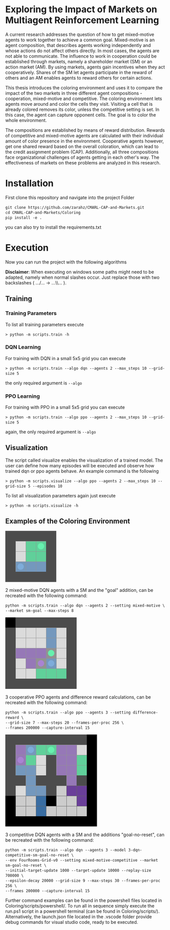 # Exploring the Impact of Markets on Multiagent Reinforcement Learning

A current research addresses the question of how to get mixed-motive agents to work together to achieve a common goal. Mixed-motive is an agent composition, that describes agents working independently and whose actions do not affect others directly. In most cases, the agents are not able to communicate. The influence to work in cooperation could be established through markets, namely a shareholder market (SM) or an action market (AM). By using markets, agents gain incentives when they act cooperatively. Shares of the SM let agents participate in the reward of others and an AM enables agents to reward others for certain actions.

This thesis introduces the coloring environment and uses it to compare the impact of the two markets in three different agent compositions - cooperation, mixed-motive and competitive. The coloring environment lets agents move around and color the cells they visit. Visiting a cell that is already colored removes its color, unless the competitive setting is set. In this case, the agent can capture opponent cells. The goal is to color the whole environment.

The compositions are established by means of reward distribution. Rewards of competitive and mixed-motive agents are calculated with their individual amount of color presence in the environment. Cooperative agents however, get one shared reward based on the overall coloration, which can lead to the credit assignment problem (CAP). Additionally, all three compositions face organizational challenges of agents getting in each other's way. The effectiveness of markets on these problems are analyzed in this research.

# Installation

First clone this repository and navigate into the project Folder

```
git clone https://github.com/zarahz/CMARL-CAP-and-Markets.git
cd CMARL-CAP-and-Markets/Coloring
pip install -e .
```

you can also try to install the requirements.txt

# Execution

Now you can run the project with the following algorithms

**Disclaimer**: When executing on windows some paths might need to be adapted, namely when normal slashes occur. Just replace those with two backslashes ( .../... -> ...\\\\... ).

## Training

### Training Parameters

To list all training parameters execute

```
> python -m scripts.train -h
```

### DQN Learning

For training with DQN in a small 5x5 grid you can execute

```
> python -m scripts.train --algo dqn --agents 2 --max_steps 10 --grid-size 5
```

the only required argument is `--algo`

### PPO Learning

For training with PPO in a small 5x5 grid you can execute

```
> python -m scripts.train --algo ppo --agents 2 --max_steps 10 --grid-size 5
```

again, the only required argument is `--algo`

## Visualization

The script called visualize enables the visualization of a trained model. The user can define how many episodes will be executed and observe how trained dqn or ppo agents behave. An example command is the following

```
> python -m scripts.visualize --algo ppo --agents 2 --max_steps 10 --grid-size 5 --episodes 10
```

To list all visualization parameters again just execute

```
> python -m scripts.visualize -h
```

## Examples of the Coloring Environment

![2 mixed-motive DQN agents with a SM and the "goal" addition](./assets/2-dqn-mixed-sm-goal.gif)

2 mixed-motive DQN agents with a SM and the "goal" addition, can be recreated with the following command:

```
python -m scripts.train --algo dqn --agents 2 --setting mixed-motive \
--market sm-goal --max-steps 8
```

![3 cooperative PPO agents and difference reward calculations](./assets/3-ppo-dr.gif)

3 cooperative PPO agents and difference reward calculations, can be recreated with the following command:

```
python -m scripts.train --algo ppo --agents 3 --setting difference-reward \
--grid-size 7 --max-steps 20 --frames-per-proc 256 \
--frames 200000 --capture-interval 15
```

![3 competitive DQN agents with a SM and the additions "goal-no-reset"](./assets/rooms-3-dqn-comp-sm-goal-no-reset.gif)

3 competitive DQN agents with a SM and the additions "goal-no-reset", can be recreated with the following command:

```
python -m scripts.train --algo dqn --agents 3 --model 3-dqn-competitive-sm-goal-no-reset \
--env FourRooms-Grid-v0 --setting mixed-motive-competitive --market sm-goal-no-reset \
--initial-target-update 1000 --target-update 10000 --replay-size 700000 \
--epsilon-decay 20000 --grid-size 9 --max-steps 30 --frames-per-proc 256 \
--frames 200000 --capture-interval 15
```

Further command examples can be found in the powershell files located in Coloring/scripts/powershell/.
To run all in sequence simply execute the run.ps1 script in a powershell terminal (can be found in Coloring/scripts/). Alternatively, the launch.json file located in the .vscode folder provide debug commands for visual studio code, ready to be executed.
